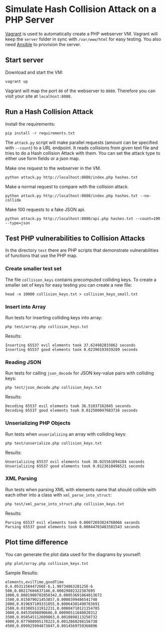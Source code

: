 # Simulate Hash Collision Attack on a PHP Server

[Vagrant](https://www.vagrantup.com/downloads) is used to automatically create
a PHP webserver VM.
Vagrant will keep the `server` folder in sync with `/var/www/html` for easy testing.
You also need [Ansible](http://docs.ansible.com/intro_installation.html) to provision the server.

## Start server


Download and start the VM:

```
vagrant up
```

Vagrant will map the port `80` of the webserver to `8080`.
Therefore you can visit your site at `localhost:8080`.

## Run a Hash Collision Attack

Install the requirements:

```
pip install -r requirements.txt
```

The `attack.py` script will make parallel requests (amount can be specified with `--count`)
to a URL endpoint. It reads collisions from given text file and tries to do a
Hash collision Attack with them. You can set the attack type to either use form fields
or a json map.

Make one request to the webserver in the VM.

```
python attack.py http://localhost:8080/index.php hashes.txt
```

Make a normal request to compare with the collision attack.

```
python attack.py http://localhost:8080/index.php hashes.txt --no-collide
```

Make 100 requests to a fake JSON api.

```
python attack.py http://localhost:8080/api.php hashes.txt --count=100 --type=json
```

## Test PHP vulnerabilities to Collision Attacks

In the directory `test` there are PHP scripts that demonstrate vulnerabilities of
functions that use the PHP map.

### Create smaller test set

The file `collision_keys` contains precomputed colliding keys. To create
a smaller set of keys for easy testing you can create a new file:

```
head -n 10000 collision_keys.txt > collision_keys_small.txt
```

### Insert into Array

Run tests for inserting colliding keys into array:

```
php test/array.php collision_keys.txt
```

Results:

```
Inserting 65537 evil elements took 37.624982833862 seconds
Inserting 65537 good elements took 0.02390193939209 seconds
```

### Reading JSON

Run tests for calling `json_decode` for JSON key-value pairs with colliding keys:

```
php test/json_decode.php collision_keys.txt
```

Results:

```
Decoding 65537 evil elements took 36.51837182045 seconds
Decoding 65537 good elements took 0.012500047683716 seconds
```

### Unserializing PHP Objects

Run tests when `unserializing` an array with colliding keys:

```
php test/unserialize.php collision_keys.txt
```

Results:

```
Unserializing 65537 evil elements took 30.025561094284 seconds
Unserializing 65537 good elements took 0.0123610496521 seconds
```

### XML Parsing

Run tests when parsing XML with elements name that should collide with each other
into a class with `xml_parse_into_struct`:

```
php test/xml_parse_into_struct.php collision_keys.txt
```

Results:

```
Parsing 65537 evil elements took 0.00072693824768066 seconds
Parsing 65537 good elements took 0.00044703483581543 seconds
```

## Plot time difference

You can generate the plot data used for the diagrams by yourself:

```
php plot/array.php collision_keys.txt
```

Sample Results:

```
elements,evilTime,goodTime
0,4.0531158447266E-6,1.9073486328125E-6
500,0.00217604637146,0.00029802322387695
1000,0.0081908702850342,0.00053691864013672
1500,0.015079021453857,0.0008399486541748
2000,0.019697189331055,0.00064301490783691
2500,0.033805131912231,0.00084710121154785
3000,0.04535698890686,0.00096511840820312
3500,0.058545112609863,0.0010898113250732
4000,0.077980995178223,0.0012860298156738
4500,0.099925994873047,0.0014569759368896
```

